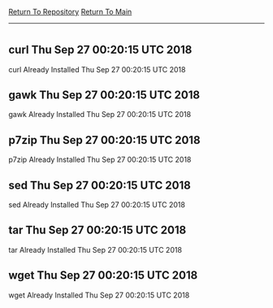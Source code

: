 [Return To Repository](https://github.com/deathbybandaid/piholeparser/)
[Return To Main](https://github.com/deathbybandaid/piholeparser/blob/master/RecentRunLogs/Mainlog.md)
____________________________________
# 
## curl Thu Sep 27 00:20:15 UTC 2018
curl Already Installed Thu Sep 27 00:20:15 UTC 2018
## gawk Thu Sep 27 00:20:15 UTC 2018
gawk Already Installed Thu Sep 27 00:20:15 UTC 2018
## p7zip Thu Sep 27 00:20:15 UTC 2018
p7zip Already Installed Thu Sep 27 00:20:15 UTC 2018
## sed Thu Sep 27 00:20:15 UTC 2018
sed Already Installed Thu Sep 27 00:20:15 UTC 2018
## tar Thu Sep 27 00:20:15 UTC 2018
tar Already Installed Thu Sep 27 00:20:15 UTC 2018
## wget Thu Sep 27 00:20:15 UTC 2018
wget Already Installed Thu Sep 27 00:20:15 UTC 2018
